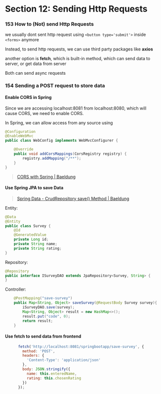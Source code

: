 # Section 12: Sending Http Requests

### 153 How to (Not) send Http Requests

we usually dont sent http request using `<button type='submit'>` inside `<forms>` anymore

Instead, to send http requests, we can use third party packages like **axios**

another option is **fetch**, which is built-in method, which can send data to server, or get data from server

Both can send async requests

### 154 Sending a POST request to store data

#### Enable CORS in Spring

Since we are accessing localhost:8081 from localhost:8080, which will cause CORS, we need to enable CORS.

In Spring, we can allow access from any source using

```java
@Configuration
@EnableWebMvc
public class WebConfig implements WebMvcConfigurer {

    @Override
    public void addCorsMappings(CorsRegistry registry) {
        registry.addMapping("/**");
    }
}
```

> [CORS with Spring | Baeldung](https://www.baeldung.com/spring-cors)

#### Use Spring JPA to save Data

> [Spring Data - CrudRepository save() Method | Baeldung](https://www.baeldung.com/spring-data-crud-repository-save)

Entity:

```java
@Data
@Entity
public class Survey {
    @Id
    @GeneratedValue
    private Long id;
    private String name;
    private String rating;
}
```

Repository:

```java
@Repository
public interface ISurveyDAO extends JpaRepository<Survey, String> {
}
```

Controller:

```java
    @PostMapping("save-survey")
    public Map<String, Object> saveSurvey(@RequestBody Survey survey){
        iSurveyDAO.save(survey);
        Map<String, Object> result = new HashMap<>();
        result.put("code", 0);
        return result;
    }
```

#### Use fetch to send data from frontend

```javascript
      fetch('http://localhost:8081/springbootapp/save-survey', {
        method: 'POST',
        headers: {
          'Content-Type': 'application/json'
        },
        body: JSON.stringify({
          name: this.enteredName,
          rating: this.chosenRating
        })
      });
```

